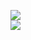 [![](https://img.shields.io/badge/Made%20With-Github%20Spray-lightgrey.svg?style=for-the-badge&logo=github)](https://github.com/Annihil/github-spray#432)  
[![](https://i.imgur.com/2DrTn0Z.gif)](https://github.com/Annihil/github-spray)